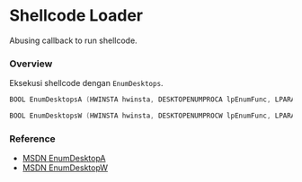 # Shellcode Loader

Abusing callback to run shellcode.

### Overview

Eksekusi shellcode dengan `EnumDesktops`.

```c++
BOOL EnumDesktopsA (HWINSTA hwinsta, DESKTOPENUMPROCA lpEnumFunc, LPARAM lParam);

BOOL EnumDesktopsW (HWINSTA hwinsta, DESKTOPENUMPROCW lpEnumFunc, LPARAM lParam);
```

### Reference 

- [MSDN EnumDesktopA](https://docs.microsoft.com/en-us/windows/win32/api/winuser/nf-winuser-enumdesktopsa)
- [MSDN EnumDesktopW](https://docs.microsoft.com/en-us/windows/win32/api/winuser/nf-winuser-enumdesktopsw)